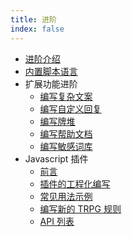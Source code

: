 ```yaml
---
title: 进阶
index: false
---
```

- [进阶介绍](./introduce.md)
- [内置脚本语言](./script.md)
- 扩展功能进阶
  - [编写复杂文案](./edit_complex_custom_text.md)
  - [编写自定义回复](./edit_reply.md)
  - [编写牌堆](./edit_deck.md)
  - [编写帮助文档](./edit_helpdoc.md)
  - [编写敏感词库](./edit_sensitive_words.md)
- Javascript 插件
  - [前言](./js_start.md)
  - [插件的工程化编写](./js_project.md)
  - [常见用法示例](./js_example.md)
  - [编写新的 TRPG 规则](./js_gamesystem.md)
  - [API 列表](./js_api_list.md)
  